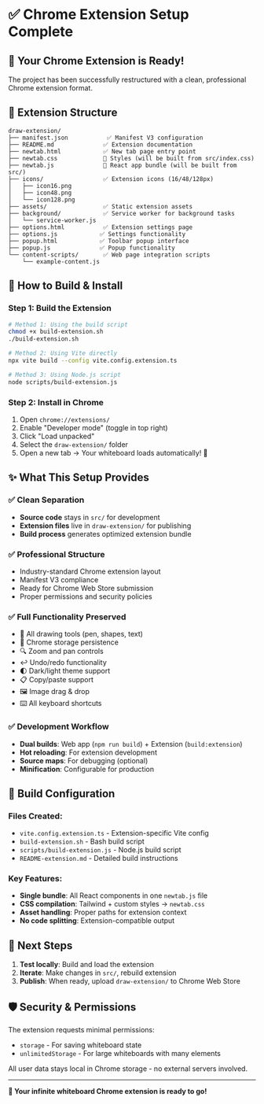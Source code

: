# ✅ Chrome Extension Setup Complete

## 🎉 Your Chrome Extension is Ready!

The project has been successfully restructured with a clean, professional Chrome extension format.

## 📁 Extension Structure

```
draw-extension/
├── manifest.json           ✅ Manifest V3 configuration
├── README.md              ✅ Extension documentation  
├── newtab.html            ✅ New tab page entry point
├── newtab.css             🔄 Styles (will be built from src/index.css)
├── newtab.js              🔄 React app bundle (will be built from src/)
├── icons/                 ✅ Extension icons (16/48/128px)
│   ├── icon16.png
│   ├── icon48.png
│   └── icon128.png
├── assets/                ✅ Static extension assets
├── background/            ✅ Service worker for background tasks
│   └── service-worker.js
├── options.html           ✅ Extension settings page
├── options.js            ✅ Settings functionality
├── popup.html            ✅ Toolbar popup interface  
├── popup.js              ✅ Popup functionality
└── content-scripts/       ✅ Web page integration scripts
    └── example-content.js
```

## 🚀 How to Build & Install

### Step 1: Build the Extension
```bash
# Method 1: Using the build script
chmod +x build-extension.sh
./build-extension.sh

# Method 2: Using Vite directly  
npx vite build --config vite.config.extension.ts

# Method 3: Using Node.js script
node scripts/build-extension.js
```

### Step 2: Install in Chrome
1. Open `chrome://extensions/`
2. Enable "Developer mode" (toggle in top right)
3. Click "Load unpacked"
4. Select the `draw-extension/` folder
5. Open a new tab → Your whiteboard loads automatically! 🎨

## ✨ What This Setup Provides

### ✅ Clean Separation
- **Source code** stays in `src/` for development
- **Extension files** live in `draw-extension/` for publishing
- **Build process** generates optimized extension bundle

### ✅ Professional Structure  
- Industry-standard Chrome extension layout
- Manifest V3 compliance
- Ready for Chrome Web Store submission
- Proper permissions and security policies

### ✅ Full Functionality Preserved
- 🎨 All drawing tools (pen, shapes, text)
- 💾 Chrome storage persistence
- 🔍 Zoom and pan controls
- ↩️ Undo/redo functionality
- 🌓 Dark/light theme support
- 📋 Copy/paste support
- 🖼️ Image drag & drop
- ⌨️ All keyboard shortcuts

### ✅ Development Workflow
- **Dual builds**: Web app (`npm run build`) + Extension (`build:extension`)
- **Hot reloading**: For extension development
- **Source maps**: For debugging (optional)
- **Minification**: Configurable for production

## 🔧 Build Configuration

### Files Created:
- `vite.config.extension.ts` - Extension-specific Vite config
- `build-extension.sh` - Bash build script
- `scripts/build-extension.js` - Node.js build script  
- `README-extension.md` - Detailed build instructions

### Key Features:
- **Single bundle**: All React components in one `newtab.js` file
- **CSS compilation**: Tailwind + custom styles → `newtab.css`
- **Asset handling**: Proper paths for extension context
- **No code splitting**: Extension-compatible output

## 🎯 Next Steps

1. **Test locally**: Build and load the extension
2. **Iterate**: Make changes in `src/`, rebuild extension  
3. **Publish**: When ready, upload `draw-extension/` to Chrome Web Store

## 🛡️ Security & Permissions

The extension requests minimal permissions:
- `storage` - For saving whiteboard state
- `unlimitedStorage` - For large whiteboards with many elements

All user data stays local in Chrome storage - no external servers involved.

---

**🎉 Your infinite whiteboard Chrome extension is ready to go!**